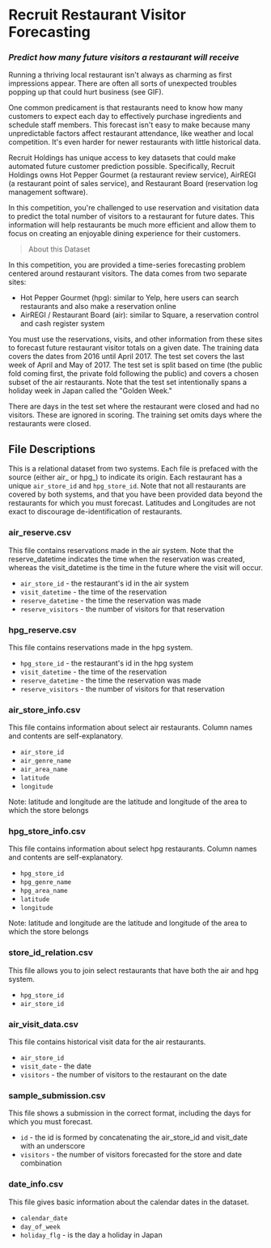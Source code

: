 # Recruit Restaurant Visitor Forecasting

### *Predict how many future visitors a restaurant will receive*

Running a thriving local restaurant isn't always as charming as first impressions appear. There are often all sorts of unexpected troubles popping up that could hurt business (see GIF).

One common predicament is that restaurants need to know how many customers to expect each day to effectively purchase ingredients and schedule staff members. This forecast isn't easy to make because many unpredictable factors affect restaurant attendance, like weather and local competition. It's even harder for newer restaurants with little historical data.

Recruit Holdings has unique access to key datasets that could make automated future customer prediction possible. Specifically, Recruit Holdings owns Hot Pepper Gourmet (a restaurant review service), AirREGI (a restaurant point of sales service), and Restaurant Board (reservation log management software).

In this competition, you're challenged to use reservation and visitation data to predict the total number of visitors to a restaurant for future dates. This information will help restaurants be much more efficient and allow them to focus on creating an enjoyable dining experience for their customers.


> About this Dataset

In this competition, you are provided a time-series forecasting problem centered around restaurant visitors. The data comes from two separate sites:

* Hot Pepper Gourmet (hpg): similar to Yelp, here users can search restaurants and also make a reservation online
* AirREGI / Restaurant Board (air): similar to Square, a reservation control and cash register system

You must use the reservations, visits, and other information from these sites to forecast future restaurant visitor totals on a given date. The training data covers the dates from 2016 until April 2017. The test set covers the last week of April and May of 2017. The test set is split based on time (the public fold coming first, the private fold following the public) and covers a chosen subset of the air restaurants. Note that the test set intentionally spans a holiday week in Japan called the "Golden Week."

There are days in the test set where the restaurant were closed and had no visitors. These are ignored in scoring. The training set omits days where the restaurants were closed.

## File Descriptions

This is a relational dataset from two systems. Each file is prefaced with the source (either air_ or hpg_) to indicate its origin. Each restaurant has a unique `air_store_id` and `hpg_store_id`. Note that not all restaurants are covered by both systems, and that you have been provided data beyond the restaurants for which you must forecast. Latitudes and Longitudes are not exact to discourage de-identification of restaurants.

### air_reserve.csv

This file contains reservations made in the air system. Note that the reserve_datetime indicates the time when the reservation was created, whereas the visit_datetime is the time in the future where the visit will occur.

* `air_store_id` - the restaurant's id in the air system
* `visit_datetime` - the time of the reservation
* `reserve_datetime` - the time the reservation was made
* `reserve_visitors` - the number of visitors for that reservation

### hpg_reserve.csv

This file contains reservations made in the hpg system.

* `hpg_store_id` - the restaurant's id in the hpg system
* `visit_datetime` - the time of the reservation
* `reserve_datetime` - the time the reservation was made
* `reserve_visitors` - the number of visitors for that reservation

### air_store_info.csv

This file contains information about select air restaurants. Column names and contents are self-explanatory.

* `air_store_id`
* `air_genre_name`
* `air_area_name`
* `latitude`
* `longitude`

Note: latitude and longitude are the latitude and longitude of the area to which the store belongs

### hpg_store_info.csv

This file contains information about select hpg restaurants. Column names and contents are self-explanatory.

* `hpg_store_id`
* `hpg_genre_name`
* `hpg_area_name`
* `latitude`
* `longitude`

Note: latitude and longitude are the latitude and longitude of the area to which the store belongs

### store_id_relation.csv

This file allows you to join select restaurants that have both the air and hpg system.

* `hpg_store_id`
* `air_store_id`

### air_visit_data.csv

This file contains historical visit data for the air restaurants.

* `air_store_id`
* `visit_date` - the date
* `visitors` - the number of visitors to the restaurant on the date

### sample_submission.csv

This file shows a submission in the correct format, including the days for which you must forecast.

* `id` - the id is formed by concatenating the air_store_id and visit_date with an underscore
* `visitors` - the number of visitors forecasted for the store and date combination

### date_info.csv

This file gives basic information about the calendar dates in the dataset.

* `calendar_date`
* `day_of_week`
* `holiday_flg` - is the day a holiday in Japan

